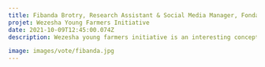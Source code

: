```yaml
---
title: Fibanda Brotry, Research Assistant & Social Media Manager, Fondateur de l’initiative Wezesha Young Farmers, Kenya
projet: Wezesha Young Farmers Initiative 
date: 2021-10-09T12:45:00.074Z
description: Wezesha young farmers initiative is an interesting concept that links Environmental conservation, Climate Action to Agriculture using agroecology approach. This initiative is being led by Fibanda at the APSID consulting company. This approach brings good connectivity with nature, and a sustainable way to redesign food systems from the farm to the table. As of now undernourishment and severe food insecurity appears to be increasing in almost all regions in africa. Through Agroforestry, Soil and Water Conservation and Biodiversity Conservation practices increases productivity because the greater diversity on the farm results in greater diversity in plates.

image: images/vote/fibanda.jpg
---
```


